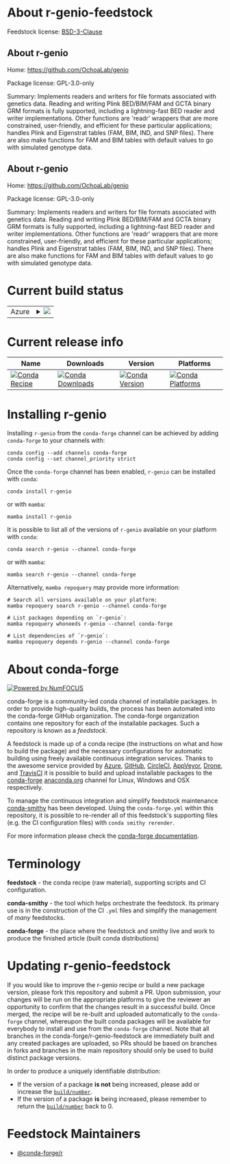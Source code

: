 About r-genio-feedstock
=======================

Feedstock license: [BSD-3-Clause](https://github.com/conda-forge/r-genio-feedstock/blob/main/LICENSE.txt)


About r-genio
-------------

Home: https://github.com/OchoaLab/genio

Package license: GPL-3.0-only

Summary: Implements readers and writers for file formats associated with genetics data.  Reading and writing Plink BED/BIM/FAM and GCTA binary GRM formats is fully supported, including a lightning-fast BED reader and writer implementations.  Other functions are 'readr' wrappers that are more constrained, user-friendly, and efficient for these particular applications; handles Plink and Eigenstrat tables (FAM, BIM, IND, and SNP files).  There are also make functions for FAM and BIM tables with default values to go with simulated genotype data.

About r-genio
-------------

Home: https://github.com/OchoaLab/genio

Package license: GPL-3.0-only

Summary: Implements readers and writers for file formats associated with genetics data.  Reading and writing Plink BED/BIM/FAM and GCTA binary GRM formats is fully supported, including a lightning-fast BED reader and writer implementations.  Other functions are 'readr' wrappers that are more constrained, user-friendly, and efficient for these particular applications; handles Plink and Eigenstrat tables (FAM, BIM, IND, and SNP files).  There are also make functions for FAM and BIM tables with default values to go with simulated genotype data.

Current build status
====================


<table>
    
  <tr>
    <td>Azure</td>
    <td>
      <details>
        <summary>
          <a href="https://dev.azure.com/conda-forge/feedstock-builds/_build/latest?definitionId=23955&branchName=main">
            <img src="https://dev.azure.com/conda-forge/feedstock-builds/_apis/build/status/r-genio-feedstock?branchName=main">
          </a>
        </summary>
        <table>
          <thead><tr><th>Variant</th><th>Status</th></tr></thead>
          <tbody><tr>
              <td>linux_64_r_base4.3</td>
              <td>
                <a href="https://dev.azure.com/conda-forge/feedstock-builds/_build/latest?definitionId=23955&branchName=main">
                  <img src="https://dev.azure.com/conda-forge/feedstock-builds/_apis/build/status/r-genio-feedstock?branchName=main&jobName=linux&configuration=linux%20linux_64_r_base4.3" alt="variant">
                </a>
              </td>
            </tr><tr>
              <td>linux_64_r_base4.4</td>
              <td>
                <a href="https://dev.azure.com/conda-forge/feedstock-builds/_build/latest?definitionId=23955&branchName=main">
                  <img src="https://dev.azure.com/conda-forge/feedstock-builds/_apis/build/status/r-genio-feedstock?branchName=main&jobName=linux&configuration=linux%20linux_64_r_base4.4" alt="variant">
                </a>
              </td>
            </tr><tr>
              <td>linux_aarch64_r_base4.3</td>
              <td>
                <a href="https://dev.azure.com/conda-forge/feedstock-builds/_build/latest?definitionId=23955&branchName=main">
                  <img src="https://dev.azure.com/conda-forge/feedstock-builds/_apis/build/status/r-genio-feedstock?branchName=main&jobName=linux&configuration=linux%20linux_aarch64_r_base4.3" alt="variant">
                </a>
              </td>
            </tr><tr>
              <td>linux_aarch64_r_base4.4</td>
              <td>
                <a href="https://dev.azure.com/conda-forge/feedstock-builds/_build/latest?definitionId=23955&branchName=main">
                  <img src="https://dev.azure.com/conda-forge/feedstock-builds/_apis/build/status/r-genio-feedstock?branchName=main&jobName=linux&configuration=linux%20linux_aarch64_r_base4.4" alt="variant">
                </a>
              </td>
            </tr><tr>
              <td>linux_ppc64le_r_base4.3</td>
              <td>
                <a href="https://dev.azure.com/conda-forge/feedstock-builds/_build/latest?definitionId=23955&branchName=main">
                  <img src="https://dev.azure.com/conda-forge/feedstock-builds/_apis/build/status/r-genio-feedstock?branchName=main&jobName=linux&configuration=linux%20linux_ppc64le_r_base4.3" alt="variant">
                </a>
              </td>
            </tr><tr>
              <td>linux_ppc64le_r_base4.4</td>
              <td>
                <a href="https://dev.azure.com/conda-forge/feedstock-builds/_build/latest?definitionId=23955&branchName=main">
                  <img src="https://dev.azure.com/conda-forge/feedstock-builds/_apis/build/status/r-genio-feedstock?branchName=main&jobName=linux&configuration=linux%20linux_ppc64le_r_base4.4" alt="variant">
                </a>
              </td>
            </tr><tr>
              <td>osx_64_r_base4.3</td>
              <td>
                <a href="https://dev.azure.com/conda-forge/feedstock-builds/_build/latest?definitionId=23955&branchName=main">
                  <img src="https://dev.azure.com/conda-forge/feedstock-builds/_apis/build/status/r-genio-feedstock?branchName=main&jobName=osx&configuration=osx%20osx_64_r_base4.3" alt="variant">
                </a>
              </td>
            </tr><tr>
              <td>osx_64_r_base4.4</td>
              <td>
                <a href="https://dev.azure.com/conda-forge/feedstock-builds/_build/latest?definitionId=23955&branchName=main">
                  <img src="https://dev.azure.com/conda-forge/feedstock-builds/_apis/build/status/r-genio-feedstock?branchName=main&jobName=osx&configuration=osx%20osx_64_r_base4.4" alt="variant">
                </a>
              </td>
            </tr><tr>
              <td>osx_arm64_r_base4.3</td>
              <td>
                <a href="https://dev.azure.com/conda-forge/feedstock-builds/_build/latest?definitionId=23955&branchName=main">
                  <img src="https://dev.azure.com/conda-forge/feedstock-builds/_apis/build/status/r-genio-feedstock?branchName=main&jobName=osx&configuration=osx%20osx_arm64_r_base4.3" alt="variant">
                </a>
              </td>
            </tr><tr>
              <td>osx_arm64_r_base4.4</td>
              <td>
                <a href="https://dev.azure.com/conda-forge/feedstock-builds/_build/latest?definitionId=23955&branchName=main">
                  <img src="https://dev.azure.com/conda-forge/feedstock-builds/_apis/build/status/r-genio-feedstock?branchName=main&jobName=osx&configuration=osx%20osx_arm64_r_base4.4" alt="variant">
                </a>
              </td>
            </tr><tr>
              <td>win_64_r_base4.3</td>
              <td>
                <a href="https://dev.azure.com/conda-forge/feedstock-builds/_build/latest?definitionId=23955&branchName=main">
                  <img src="https://dev.azure.com/conda-forge/feedstock-builds/_apis/build/status/r-genio-feedstock?branchName=main&jobName=win&configuration=win%20win_64_r_base4.3" alt="variant">
                </a>
              </td>
            </tr><tr>
              <td>win_64_r_base4.4</td>
              <td>
                <a href="https://dev.azure.com/conda-forge/feedstock-builds/_build/latest?definitionId=23955&branchName=main">
                  <img src="https://dev.azure.com/conda-forge/feedstock-builds/_apis/build/status/r-genio-feedstock?branchName=main&jobName=win&configuration=win%20win_64_r_base4.4" alt="variant">
                </a>
              </td>
            </tr>
          </tbody>
        </table>
      </details>
    </td>
  </tr>
</table>

Current release info
====================

| Name | Downloads | Version | Platforms |
| --- | --- | --- | --- |
| [![Conda Recipe](https://img.shields.io/badge/recipe-r--genio-green.svg)](https://anaconda.org/conda-forge/r-genio) | [![Conda Downloads](https://img.shields.io/conda/dn/conda-forge/r-genio.svg)](https://anaconda.org/conda-forge/r-genio) | [![Conda Version](https://img.shields.io/conda/vn/conda-forge/r-genio.svg)](https://anaconda.org/conda-forge/r-genio) | [![Conda Platforms](https://img.shields.io/conda/pn/conda-forge/r-genio.svg)](https://anaconda.org/conda-forge/r-genio) |

Installing r-genio
==================

Installing `r-genio` from the `conda-forge` channel can be achieved by adding `conda-forge` to your channels with:

```
conda config --add channels conda-forge
conda config --set channel_priority strict
```

Once the `conda-forge` channel has been enabled, `r-genio` can be installed with `conda`:

```
conda install r-genio
```

or with `mamba`:

```
mamba install r-genio
```

It is possible to list all of the versions of `r-genio` available on your platform with `conda`:

```
conda search r-genio --channel conda-forge
```

or with `mamba`:

```
mamba search r-genio --channel conda-forge
```

Alternatively, `mamba repoquery` may provide more information:

```
# Search all versions available on your platform:
mamba repoquery search r-genio --channel conda-forge

# List packages depending on `r-genio`:
mamba repoquery whoneeds r-genio --channel conda-forge

# List dependencies of `r-genio`:
mamba repoquery depends r-genio --channel conda-forge
```


About conda-forge
=================

[![Powered by
NumFOCUS](https://img.shields.io/badge/powered%20by-NumFOCUS-orange.svg?style=flat&colorA=E1523D&colorB=007D8A)](https://numfocus.org)

conda-forge is a community-led conda channel of installable packages.
In order to provide high-quality builds, the process has been automated into the
conda-forge GitHub organization. The conda-forge organization contains one repository
for each of the installable packages. Such a repository is known as a *feedstock*.

A feedstock is made up of a conda recipe (the instructions on what and how to build
the package) and the necessary configurations for automatic building using freely
available continuous integration services. Thanks to the awesome service provided by
[Azure](https://azure.microsoft.com/en-us/services/devops/), [GitHub](https://github.com/),
[CircleCI](https://circleci.com/), [AppVeyor](https://www.appveyor.com/),
[Drone](https://cloud.drone.io/welcome), and [TravisCI](https://travis-ci.com/)
it is possible to build and upload installable packages to the
[conda-forge](https://anaconda.org/conda-forge) [anaconda.org](https://anaconda.org/)
channel for Linux, Windows and OSX respectively.

To manage the continuous integration and simplify feedstock maintenance
[conda-smithy](https://github.com/conda-forge/conda-smithy) has been developed.
Using the ``conda-forge.yml`` within this repository, it is possible to re-render all of
this feedstock's supporting files (e.g. the CI configuration files) with ``conda smithy rerender``.

For more information please check the [conda-forge documentation](https://conda-forge.org/docs/).

Terminology
===========

**feedstock** - the conda recipe (raw material), supporting scripts and CI configuration.

**conda-smithy** - the tool which helps orchestrate the feedstock.
                   Its primary use is in the construction of the CI ``.yml`` files
                   and simplify the management of *many* feedstocks.

**conda-forge** - the place where the feedstock and smithy live and work to
                  produce the finished article (built conda distributions)


Updating r-genio-feedstock
==========================

If you would like to improve the r-genio recipe or build a new
package version, please fork this repository and submit a PR. Upon submission,
your changes will be run on the appropriate platforms to give the reviewer an
opportunity to confirm that the changes result in a successful build. Once
merged, the recipe will be re-built and uploaded automatically to the
`conda-forge` channel, whereupon the built conda packages will be available for
everybody to install and use from the `conda-forge` channel.
Note that all branches in the conda-forge/r-genio-feedstock are
immediately built and any created packages are uploaded, so PRs should be based
on branches in forks and branches in the main repository should only be used to
build distinct package versions.

In order to produce a uniquely identifiable distribution:
 * If the version of a package **is not** being increased, please add or increase
   the [``build/number``](https://docs.conda.io/projects/conda-build/en/latest/resources/define-metadata.html#build-number-and-string).
 * If the version of a package **is** being increased, please remember to return
   the [``build/number``](https://docs.conda.io/projects/conda-build/en/latest/resources/define-metadata.html#build-number-and-string)
   back to 0.

Feedstock Maintainers
=====================

* [@conda-forge/r](https://github.com/orgs/conda-forge/teams/r/)

